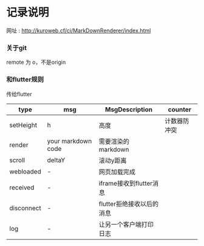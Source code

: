 # 记录说明
网址 : http://kuroweb.cf/ci/MarkDownRenderer/index.html
### 关于git
remote 为 o，不是origin
### 和flutter规则
传给flutter

| type | msg | MsgDescription | counter
| ----- | ------ | ------ | ----- |
|    setHeight   |     h   | 高度| 计数器防冲突
|    render   |     your markdown code   | 需要渲染的markdown |
|    scroll   |     deltaY   | 滚动y距离 |
|    webloaded   |     -   | 网页加载完成 |
|    received   |     -   | iframe接收到flutter消息 |
|    disconnect   |     -   | flutter拒绝接收以后的消息 |
|    log   |     -   | 让另一个客户端打印日志 |


